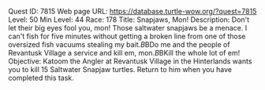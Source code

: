 Quest ID: 7815
Web page URL: https://database.turtle-wow.org/?quest=7815
Level: 50
Min Level: 44
Race: 178
Title: Snapjaws, Mon!
Description: Don't let their big eyes fool you, mon! Those saltwater snapjaws be a menace. I can't fish for five minutes without getting a broken line from one of those oversized fish vacuums stealing my bait.$B$BDo me and the people of Revantusk Village a service and kill em, mon.$B$BKill the whole lot of em!
Objective: Katoom the Angler at Revantusk Village in the Hinterlands wants you to kill 15 Saltwater Snapjaw turtles. Return to him when you have completed this task.
